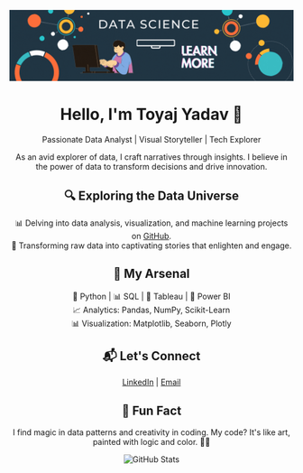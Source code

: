 <!-- Banner -->
<p align="center">
  <img src="https://raw.githubusercontent.com/Toyajkumar/Toyajkumar/main/data-analytics-banner.gif" alt="Banner" width="800" />
</p>


<!-- Introduction -->
<h1 align="center">Hello, I'm Toyaj Yadav 👋</h1>
<p align="center">Passionate Data Analyst | Visual Storyteller | Tech Explorer</p>

<!-- About Me -->
<p align="center">
  As an avid explorer of data, I craft narratives through insights. I believe in the power of data to transform decisions and drive innovation.
</p>

<!-- My Work -->
<h2 align="center">🔍 Exploring the Data Universe</h2>
<p align="center">
  📊 Delving into data analysis, visualization, and machine learning projects on <a href="https://github.com/Toyajkumar?tab=repositories">GitHub</a>.<br />
  🚀 Transforming raw data into captivating stories that enlighten and engage.
</p>

<!-- Skills -->
<h2 align="center">💼 My Arsenal</h2>
<p align="center">
  🐍 Python | 📊 SQL | 🎨 Tableau | 🔌 Power BI<br />
  📈 Analytics: Pandas, NumPy, Scikit-Learn<br />
  📊 Visualization: Matplotlib, Seaborn, Plotly
</p>

<!-- Let's Connect -->
<h2 align="center">📬 Let's Connect</h2>
<p align="center">
  <a href="https://www.linkedin.com/in/toyajyadav/">LinkedIn</a> | <a href="mailto:trjob955@gmail.com">Email</a>
</p>

<!-- Fun Fact -->
<h2 align="center">🎉 Fun Fact</h2>
<p align="center">
  I find magic in data patterns and creativity in coding. My code? It's like art, painted with logic and color. 🎨✨
</p>

<!-- GitHub Stats -->
<p align="center">
  <img src="https://github-readme-stats.vercel.app/api?username=Toyajkumar&show_icons=true&theme=dracula" alt="GitHub Stats" />
</p>


